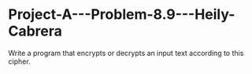 # Project-A---Problem-8.9---Heily-Cabrera

Write a program that encrypts or decrypts an input text according to this cipher.
